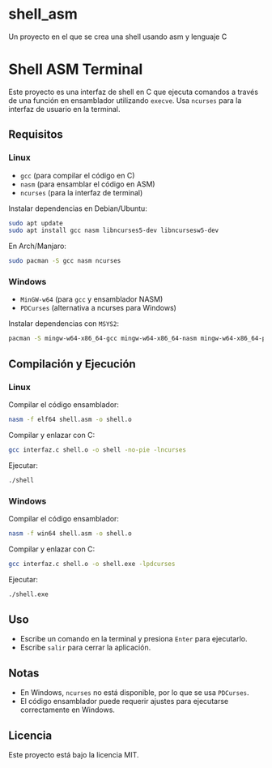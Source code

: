 # shell_asm
Un proyecto en el que se crea una shell usando asm y lenguaje C
# Shell ASM Terminal

Este proyecto es una interfaz de shell en C que ejecuta comandos a través de una función en ensamblador utilizando `execve`. Usa `ncurses` para la interfaz de usuario en la terminal.

## Requisitos

### **Linux**
- `gcc` (para compilar el código en C)
- `nasm` (para ensamblar el código en ASM)
- `ncurses` (para la interfaz de terminal)

Instalar dependencias en Debian/Ubuntu:
```bash
sudo apt update
sudo apt install gcc nasm libncurses5-dev libncursesw5-dev
```
En Arch/Manjaro:
```bash
sudo pacman -S gcc nasm ncurses
```

### **Windows**
- `MinGW-w64` (para `gcc` y ensamblador NASM)
- `PDCurses` (alternativa a ncurses para Windows)

Instalar dependencias con `MSYS2`:
```bash
pacman -S mingw-w64-x86_64-gcc mingw-w64-x86_64-nasm mingw-w64-x86_64-pdcurses
```

## Compilación y Ejecución

### **Linux**
Compilar el código ensamblador:
```bash
nasm -f elf64 shell.asm -o shell.o
```
Compilar y enlazar con C:
```bash
gcc interfaz.c shell.o -o shell -no-pie -lncurses
```
Ejecutar:
```bash
./shell
```

### **Windows**
Compilar el código ensamblador:
```bash
nasm -f win64 shell.asm -o shell.o
```
Compilar y enlazar con C:
```bash
gcc interfaz.c shell.o -o shell.exe -lpdcurses
```
Ejecutar:
```bash
./shell.exe
```

## Uso
- Escribe un comando en la terminal y presiona `Enter` para ejecutarlo.
- Escribe `salir` para cerrar la aplicación.

## Notas
- En Windows, `ncurses` no está disponible, por lo que se usa `PDCurses`.
- El código ensamblador puede requerir ajustes para ejecutarse correctamente en Windows.

## Licencia
Este proyecto está bajo la licencia MIT.

